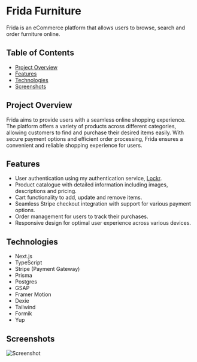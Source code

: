 # Frida Furniture
Frida is an eCommerce platform that allows users to browse, search and order furniture online.

## Table of Contents

- [Project Overview](#project-overview)
- [Features](#features)
- [Technologies](#technologies)
- [Screenshots](#screenshots)

## Project Overview
Frida aims to provide users with a seamless online shopping experience. The platform offers a variety of products across different categories, allowing customers to find and purchase their desired items easily. With secure payment options and efficient order processing, Frida ensures a convenient and reliable shopping experience for users.

## Features
- User authentication using my authentication service, [Lockr](https://github.com/clewup/lockr).
- Product catalogue with detailed information including images, descriptions and pricing.
- Cart functionality to add, update and remove items.
- Seamless Stripe checkout integration with support for various payment options.
- Order management for users to track their purchases.
- Responsive design for optimal user experience across various devices.

## Technologies
- Next.js
- TypeScript
- Stripe (Payment Gateway)
- Prisma
- Postgres
- GSAP
- Framer Motion
- Dexie
- Tailwind
- Formik
- Yup

## Screenshots

![Screenshot](https://res.cloudinary.com/dliog6kq6/image/upload/v1691865438/screencapture-localhost-3000-2023-08-12-19_35_52_igx0rn.png)
